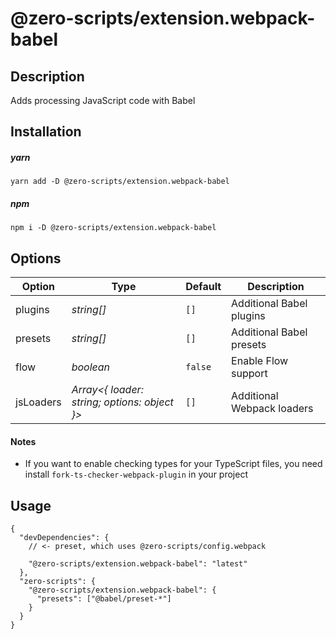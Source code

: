 # @zero-scripts/extension.webpack-babel

## Description

Adds processing JavaScript code with Babel

## Installation

##### yarn

```
yarn add -D @zero-scripts/extension.webpack-babel
```

##### npm

```
npm i -D @zero-scripts/extension.webpack-babel
```

## Options

| Option    | Type                                         | Default | Description                |
| --------- | -------------------------------------------- | ------- | -------------------------- |
| plugins   | _string[]_                                   | `[]`    | Additional Babel plugins   |
| presets   | _string[]_                                   | `[]`    | Additional Babel presets   |
| flow      | _boolean_                                    | `false` | Enable Flow support        |
| jsLoaders | _Array<{ loader: string; options: object }>_ | `[]`    | Additional Webpack loaders |

#### Notes

- If you want to enable checking types for your TypeScript files,
  you need install `fork-ts-checker-webpack-plugin` in your project

## Usage

```
{
  "devDependencies": {
    // <- preset, which uses @zero-scripts/config.webpack

    "@zero-scripts/extension.webpack-babel": "latest"
  },
  "zero-scripts": {
    "@zero-scripts/extension.webpack-babel": {
      "presets": ["@babel/preset-*"]
    }
  }
}
```
